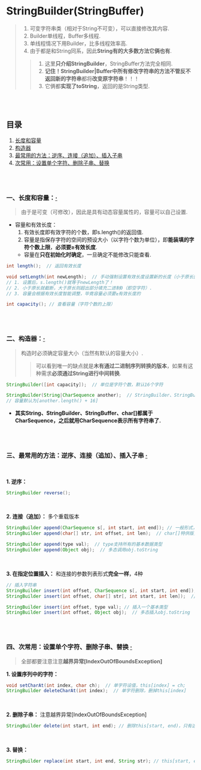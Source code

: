 # StringBuilder(StringBuffer)
> 1. 可变字符串类（相对于String不可变），可以直接修改其内容.
> 2. Builder单线程，Buffer多线程.
> 3. 单线程情况下用Builder，比多线程效率高.
> 4. 由于都是和String同系，因此**String有的大多数方法它俩也有**.
>
>> 1. 这里**只介绍StringBuilder**，StringBuffer方法完全相同.
>> 2. **记住！**StringBuilder|Buffer中所有修改字符串的方法**不管反不返回新的字符串**都将**改变原字符串**！！！
>> 3. 它俩都**实现了toString**，返回的是String类型.

<br><br>

## 目录

1. [长度和容量]()
2. [构造器]()
3. [最常用的方法：逆序、连接（追加）、插入子串]()
4. [次常用：设置单个字符、删除子串、替换]()

<br><br>

### 一、长度和容量：[·](#目录)
> 由于是可变（可修改），因此是具有动态容量属性的，容量可以自己设置.

- 容量和有效长度：
  1. 有效长度即有效字符的个数，即s.length()的返回值.
  2. 容量是指保存字符的空间的预设大小（以字符个数为单位），即**能装填的字符个数上限**，**必须要≥有效长度**.
    - 容量在**只在初始化时确定**，一旦确定不能修改只能查看.

```Java
int length();  // 返回有效长度

void setLength(int newLength);  // 手动强制设置有效长度设置新的长度（小于原长就截断，大于原长则保留原串超出部分用Java的空字符填充）
// 1. 设置后，s.length()就等于newLength了！
// 2. 小于原长就截断，大于原长则超出部分填充二进制0（即空字符）.
// 3. 容量会根据有效长度智能调整，毕竟容量必须要≥有效长度的

int capacity(); // 查看容量（字符个数的上限）
```

<br><br>

### 二、构造器：[·](#目录)
> 构造时必须确定容量大小（当然有默认的容量大小）.
>
>> 可以看到唯一的缺点就是**木有通过二进制序列转换的版本**，如果有这种需求**必须通过String进行中间转换**.

```Java
StringBuilder([int capacity]);  // 单位是字符个数，默认16个字符

StringBuilder(String|CharSequence another);  // StringBuilder、StringBuffer同样是CharSequence
// 容量默认为[another.length() + 16]
```

- **其实String、StringBuilder、StringBuffer、char[]都属于CharSequence，之后就用CharSequence表示所有字符串了.**

<br><br>

### 三、最常用的方法：逆序、连接（追加）、插入子串  [·](#目录)

<br>

**1. 逆序：**

```Java
StringBuilder reverse();
```

<br>

**2. 连接（追加）：** 多个重载版本

```Java
StringBuilder append(CharSequence s[, int start, int end]); // 一般形式，追加s[0, )或s[start, end)
StringBuilder append(char[] str, int offset, int len);  // char[]特供版，追加str[offset, offset + len)，只有char[]有这个版本

StringBuilder append(type val);  // type支持所有的基本数据类型
StringBuilder append(Object obj);  // 多态调用obj.toString
```

<br>

**3. 在指定位置插入：** 和连接的参数列表形式**完全一样**，4种

```Java
// 插入字符串
StringBuilder insert(int offset, CharSequence s[, int start, int end]);  // 一般形式
StringBuilder insert(int offset, char[] str[, int start, int len]);  // char[]特供版

StringBuilder insert(int offset, type val); // 插入一个基本类型
StringBuilder insert(int offset, Object obj);  // 多态插入obj.toString
```

<br><br>

### 四、次常用：设置单个字符、删除子串、替换  [·](#目录)
> 全部都要注意注意**越界异常[IndexOutOfBoundsException]**

**1. 设置序列中的字符：**

```Java
void setCharAt(int index, char ch);  // 单字符设值，this[index] = ch;
StringBuilder deleteCharAt(int index);  // 单字符删除，删掉this[index]
```

<br>

**2. 删除子串：** 注意越界异常[IndexOutOfBoundsException]

```Java
StringBuilder delete(int start, int end); // 删除this[start, end)，只有这一个版本
```

<br>

**3. 替换：**

```Java
StringBuilder replace(int start, int end, String str); // this[start, end) -> str，只有这一种版本
```
